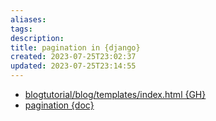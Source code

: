 ```yaml
---
aliases: 
tags: 
description:
title: pagination in {django}
created: 2023-07-25T23:02:37
updated: 2023-07-25T23:14:55
---
```

- [blogtutorial/blog/templates/index.html {GH}](https://github.com/ChoiWheatley/blogtutorial/blob/main/blog/templates/blog/index.html#L42-L87)
- [pagination {doc}](https://docs.djangoproject.com/en/4.2/topics/pagination/)
